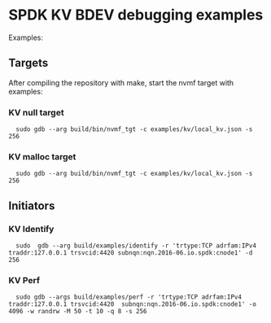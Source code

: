 # SPDK KV BDEV debugging examples

Examples:

## Targets

After compiling the repository with make, start the nvmf target with examples:

### KV null target

```
  sudo gdb --arg build/bin/nvmf_tgt -c examples/kv/local_kv.json -s 256
```

### KV malloc target

```
  sudo gdb --arg build/bin/nvmf_tgt -c examples/kv/local_kv.json -s 256
```

## Initiators

### KV Identify

```
  sudo  gdb --arg build/examples/identify -r 'trtype:TCP adrfam:IPv4 traddr:127.0.0.1 trsvcid:4420 subnqn:nqn.2016-06.io.spdk:cnode1' -d 256
```

### KV Perf

```
  sudo gdb --args build/examples/perf -r 'trtype:TCP adrfam:IPv4 traddr:127.0.0.1 trsvcid:4420  subnqn:nqn.2016-06.io.spdk:cnode1' -o 4096 -w randrw -M 50 -t 10 -q 8 -s 256
```
